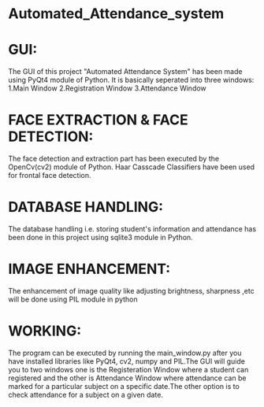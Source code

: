 # Automated_Attendance_system
# GUI:
The GUI of this project "Automated Attendance System" has been made using PyQt4 module of Python. It is basically seperated into three 
windows:
1.Main Window
2.Registration Window
3.Attendance Window

# FACE EXTRACTION & FACE DETECTION:
The face detection and extraction part has been executed by the OpenCv(cv2) module of Python. Haar Casscade Classifiers have been used for 
frontal face detection.

# DATABASE HANDLING:
The database handling i.e. storing student's information and attendance has been done in this project using sqlite3 module in Python.

# IMAGE ENHANCEMENT:
The enhancement of image quality like adjusting brightness, sharpness ,etc will be done using PIL module in python 

# WORKING:
The program can be executed by running the main_window.py after you have installed libraries like PyQt4, cv2, numpy and PIL.The GUI will guide you to two windows one is the Registeration Window where a student can registered and the other is Attendance Window where attendance can be marked for a particular subject on a specific date.The other option is to check attendance for a subject on a given date.  
